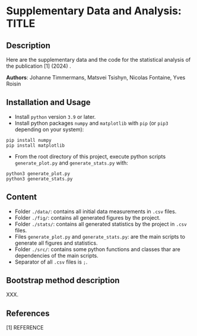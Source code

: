 
# Supplementary Data and Analysis: TITLE

## Description

Here are the supplementary data and the code for the statistical analysis of the publication [1] (2024) <LINK>.

**Authors**: Johanne Timmermans, Matsvei Tsishyn, Nicolas Fontaine, Yves Roisin

## Installation and Usage

- Install `python` version `3.9` or later.
- Install python packages `numpy` and `matplotlib` with `pip` (or `pip3` depending on your system):

```console
pip install numpy
pip install matplotlib
```

- From the root directory of this project, execute python scripts `generate_plot.py` and `generate_stats.py` with:

```console
python3 generate_plot.py
python3 generate_stats.py
```

## Content

- Folder `./data/`: contains all initial data measurements in `.csv` files.
- Folder `./fig/`: contains all generated figures by the project.
- Folder `./stats/`: contains all generated statistics by the project in `.csv` files.
- Files `generate_plot.py` and `generate_stats.py`: are the main scripts to generate all figures and statistics.
- Folder `./src/`: contains some python functions and classes thar are dependencies of the main scripts.
- Separator of all `.csv` files is `;`.

## Bootstrap method description

XXX.

## References

  [1] REFERENCE